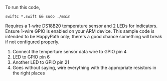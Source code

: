 To run this code,

```
swiftc *.swift && sudo ./main
```

Requires a 1-wire DS18B20 temperature sensor and 2 LEDs for indicators. Ensure 1-wire GPIO is enabled on your ARM device. This sample code is intended to be HappyPath only; there's a good chance something will break if not configured properly.


1. Connect the temperture sensor data wire to GPIO pin 4
2. LED to GPIO pin 6
3. Another LED to GPIO pin 21
4. Goes without saying, wire everything with the appropriate resistors in the right places
